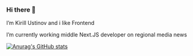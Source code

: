 ### Hi there 👋

<!--
**YKMman/YKMman** is a ✨ _special_ ✨ repository because its `README.md` (this file) appears on your GitHub profile.

Here are some ideas to get you started:

- 🔭 I’m currently working on ...
- 🌱 I’m currently learning ...
- 👯 I’m looking to collaborate on ...
- 🤔 I’m looking for help with ...
- 💬 Ask me about ...
- 📫 How to reach me: ...
- 😄 Pronouns: ...
- ⚡ Fun fact: ...
-->
I’m Kirill Ustinov and i like Frontend 

I’m currently working middle Next.JS developer on regional media news

[![Anurag's GitHub stats](https://github-readme-stats.vercel.app/api/top-langs?username=YKMman&count_weight=1&langs_count=10&layout=compact&show_icons=true&theme=radical&hide=html,css,scss,pug)](https://github.com/anuraghazra/github-readme-stats)



